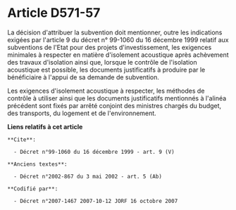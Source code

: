# Article D571-57

La décision d'attribuer la subvention doit mentionner, outre les indications exigées par l'article 9 du décret n° 99-1060 du
16 décembre 1999 relatif aux subventions de l'Etat pour des projets d'investissement, les exigences minimales à respecter en
matière d'isolement acoustique après achèvement des travaux d'isolation ainsi que, lorsque le contrôle de l'isolation
acoustique est possible, les documents justificatifs à produire par le bénéficiaire à l'appui de sa demande de subvention. 

Les exigences d'isolement acoustique à respecter, les méthodes de contrôle à utiliser ainsi que les documents justificatifs
mentionnés à l'alinéa précédent sont fixés par arrêté conjoint des ministres chargés du budget, des transports, du logement
et de l'environnement.

**Liens relatifs à cet article**

	**Cite**:

	  - Décret n°99-1060 du 16 décembre 1999 - art. 9 (V)

	**Anciens textes**:

	  - Décret n°2002-867 du 3 mai 2002 - art. 5 (Ab)

	**Codifié par**:

	  - Décret n°2007-1467 2007-10-12 JORF 16 octobre 2007
